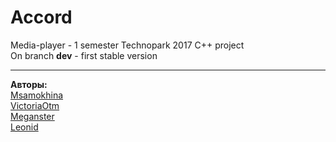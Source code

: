 # Accord
Media-player - 1 semester Technopark 2017 C++ project
<br/>
On branch **dev** - first stable version
***
**Авторы:** <br/>
[Msamokhina](https://github.com/msamokhina)<br/>
[VictoriaOtm](https://github.com/VictoriaOtm)<br/>
[Meganster](https://github.com/Meganster)<br/>
[Leonid](https://github.com/PihPuhDevelopment)<br/>
